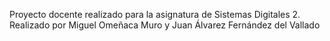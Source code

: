 Proyecto docente realizado para la asignatura de Sistemas Digitales 2. 
Realizado por Miguel Omeñaca Muro y Juan Álvarez Fernández del Vallado

